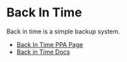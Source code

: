 # Back In Time

Back in time is a simple backup system.

- [Back In Time PPA Page](https://launchpad.net/~bit-team/+archive/ubuntu/stable)
- [Back in Time Docs](https://backintime.readthedocs.io/en/latest/)
